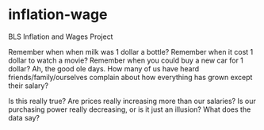 # inflation-wage
BLS Inflation and Wages Project

Remember when when milk was 1 dollar a bottle? Remember when it cost 1 dollar to watch a movie? Remember when you could buy a new car for 1 dollar? Ah, the good ole days. How many of us have heard friends/family/ourselves complain about how everything has grown except their salary?

Is this really true? Are prices really increasing more than our salaries? Is our purchasing power really decreasing, or is it just an illusion? What does the data say?
